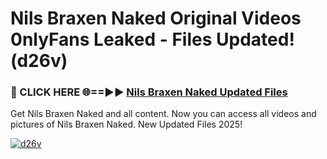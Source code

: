 # Nils Braxen Naked Original Videos 0nlyFans Leaked - Files Updated! (d26v)

<h3>🔴 CLICK HERE 🌐==►► <a href="https://tinyurl.com/up5wt9bj" rel="nofollow">Nils Braxen Naked Updated Files</a></h3>

Get Nils Braxen Naked and all content. Now you can access all videos and pictures of Nils Braxen Naked. New Updated Files 2025!

[![d26v](https://i.imgur.com/ABiUzMV.gif)](https://tinyurl.com/up5wt9bj)
